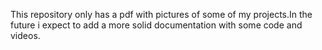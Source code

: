 This repository only has a pdf with pictures of some of my projects.In the future i expect to add a more solid documentation with some code and videos. 